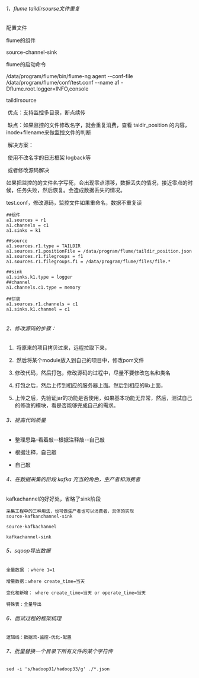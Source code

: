 

###### 1、flume taildirsourse文件重复

配置文件

flume的组件

source-channel-sink

flume的启动命令

/data/program/flume/bin/flume-ng agent --conf-file /data/program/flume/conf/test.conf --name a1  -Dflume.root.logger=INFO,console

taildirsource

​	优点：支持监控多目录，断点续传

​	缺点：如果监控的文件修改名字，就会重复消费，查看 taidir_position 的内容，inode+filename来做监控文件的判断

​				解决方案：

​				使用不改名字的日志框架 logback等

​				或者修改源码解决

如果把监控的的文件名字写死，会出现零点漂移，数据丢失的情况，接近零点的时候，任务失败，然后恢复。会造成数据丢失的情况。

test.conf，修改源码，监控文件如果重命名，数据不重复读

```
##组件
a1.sources = r1
a1.channels = c1
a1.sinks = k1

##source
a1.sources.r1.type = TAILDIR
a1.sources.r1.positionFile = /data/program/flume/taildir_position.json
a1.sources.r1.filegroups = f1
a1.sources.r1.filegroups.f1 = /data/program/flume/files/file.*

##sink
a1.sinks.k1.type = logger
##channel
a1.channels.c1.type = memory

##拼装
a1.sources.r1.channels = c1
a1.sinks.k1.channel = c1


```

###### 2、修改源码的步骤：

1. ​	将原来的项目拷贝过来，远程拉取下来，

2. ​	然后将某个module放入到自己的项目中，修改pom文件

3. ​	修改代码，然后打包，修改源码的过程中，尽量不要修改包名和类名

4. ​	打包之后，然后上传到相应的服务器上面。然后到相应的lib上面，

5. ​	上传之后，先验证jar的功能是否使用，如果基本功能无异常，然后，测试自己的修改的模块，看是否能够完成自己的需求。


###### 3、提高代码质量

- 整理思路-看着敲--根据注释敲--自己敲

- 根据注释，自己敲

- 自己敲


###### 4、在数据采集的阶段 kafka 充当的角色，生产者和消费者

kafkachannel的好好处，省略了sink阶段

```
采集工程中的三种用法，也可做生产者也可以消费者，具体的实现
source-kafkanchannel-sink

source-kafkachannel

kafkachannel-sink
```

###### 5、sqoop导出数据

```
全量数据 ：where 1=1

增量数据：where create_time=当天

变化和新增： where create_time=当天 or operate_time=当天

特殊表：全量导出 
```



###### 6、面试过程的框架梳理

```
逻辑线：数据流-监控-优化-配置
```

###### 7、批量替换一个目录下所有文件的某个字符传

```
sed -i 's/hadoop31/hadoop33/g' ./*.json
```

